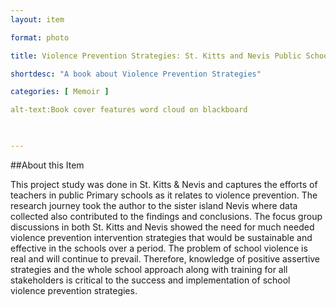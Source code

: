 ```yaml
--- 
layout: item 

format: photo 

title: Violence Prevention Strategies: St. Kitts and Nevis Public Schools: Violence Prevention: St. Kitts- Nevis  

shortdesc: "A book about Violence Prevention Strategies" 

categories: [ Memoir ] 

alt-text:Book cover features word cloud on blackboard

 

--- 
```


##About this Item 

This project study was done in St. Kitts & Nevis and captures the efforts of teachers in public Primary schools as it relates to violence prevention. The research journey took the author to the sister island Nevis where data collected also contributed to the findings and conclusions. The focus group discussions in both St. Kitts and Nevis showed the need for much needed violence prevention intervention strategies that would be sustainable and effective in the schools over a period. The problem of school violence is real and will continue to prevail. Therefore, knowledge of positive assertive strategies and the whole school approach along with training for all stakeholders is critical to the success and implementation of school violence prevention strategies. 


